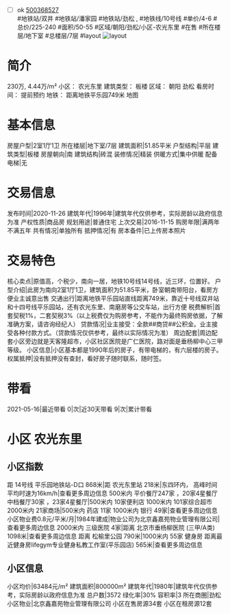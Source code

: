 - [ ] ok [500368527](https://bj.5i5j.com/ershoufang/500368527.html)  
 #地铁站/双井 #地铁站/潘家园 #地铁站/劲松 ,  #地铁线/10号线
#单价/4-6 #总价/225-240 #面积/50-55   #区域/朝阳/劲松/小区-农光东里 #在售 #所在楼层/地下室 #总楼层/7层 #layout 
![layout](http://image2.5i5j.com//group2/M00/CD/DE/CgqJNF3_Q9KAQfpkAAOaTUjfqdw391.jpg_P5.jpg) 
# 简介 
 230万,  4.44万/m² 
小区： 农光东里
建筑类型： 板楼
区域： 朝阳 劲松
看房时间： 提前预约
地铁： 距离地铁平乐园749米 地图
# 基本信息 
 房屋户型|2室1厅1卫
所在楼层|地下室/7层
建筑面积|51.85平米
户型结构|平层
建筑类型|板楼
房屋朝向|南
建筑结构|砖混
装修情况|精装
供暖方式|集中供暖
配备电梯|无
# 交易信息 
 发布时间|2020-11-26
建筑年代|1996年|建筑年代仅供参考，实际房龄以政府信息为准
产权性质|商品房
规划用途|普通住宅
上次交易|2016-11-15
购房年限|满两年不满五年
共有情况|单独所有
抵押情况|有
房本备件|已上传房本照片
# 交易特色 
 核心卖点|原值高，个税少，南向一居，地铁10号线14号线，近三环，位置好。
户型介绍|此房为南向2室1厅1卫，建筑面积为51.85平米，卧室朝南带阳台，看房方便业主诚意出售
交通出行|距离地铁平乐园站直线距离749米，靠近十号线双井站和十四号线平乐园站，还有农光东里、南磨房等公交车站，出行方便
税费解析|首套契税1%，二套契税3%（以上税费仅为购房参考，不能作为最终购房依据，了解准确方案，请咨询经纪人）
贷款情况|业主接受：全款##商贷##公积金。业主接受各种付款方式。（贷款情况仅供参考，最终以实际情况为准）
周边配套|周边配套小区旁边就是天客隆超市，小区社区医院是广仁医院，路对面是垂杨柳中心三甲等级。
小区信息|小区基本都是1990年后的房子，有带电梯的，有六层楼的房子。
权属抵押|没有抵押没有查封，看好房子随时联系，随时签。
# 带看 
 2021-05-16|最近带看	 0|次|近30天带看	 9|次|累计带看
# 小区 农光东里
## 小区指数 
 距 14号线 平乐园地铁站-D口 868米|距 农光东里站 218米|东四环内， 高峰时间平均时速为16km/h|查看更多周边信息
500米内 平价餐厅247家 ，20家4星餐厅
中档餐厅30家 ，23家4星餐厅|500米内 10家便利店
1000米内 101家综合超市
2000米内 21家商场|500米内 药店 11家
1000米内 银行 49家|查看更多周边信息
小区物业费0.8元/平米/月|1984年建成|物业公司为北京鑫嘉苑物业管理有限公司|查看更多周边信息
2000米内 三级医院 4家|距离 北京市垂杨柳医院 (三甲/A类) 1098米|查看更多周边信息
距离 松榆里公园 790米|1000米内 55家 健身房
距离最近健身房lifegym专业健身私教工作室(平乐园店) 565米|查看更多周边信息
## 小区信息 
 小区均价|63484元/m²
建筑面积|800000m²
建筑年代|1980年|建筑年代仅供参考，实际房龄以政府信息为准
总户数|3572
绿化率|30%
容积率|3
所在商圈|劲松
小区物业|北京鑫嘉苑物业管理有限公司
小区在售房源34套
小区在租房源12套
